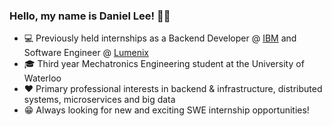 ### Hello, my name is Daniel Lee! 👦🏻

- 💻 Previously held internships as a Backend Developer @ [IBM](https://www.ibm.com/ca-en) and Software Engineer @ [Lumenix](https://lumenix.com/)
- 🎓 Third year Mechatronics Engineering student at the University of Waterloo
- ❤️ Primary professional interests in backend & infrastructure, distributed systems, microservices and big data
- 😁 Always looking for new and exciting SWE internship opportunities!
